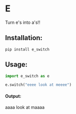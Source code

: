 # E
Turn e's into a's!!

## Installation:
`pip install e_switch`

## Usage:
```python
import e_switch as e

e.switch("eeee look at meeee")
```
#### Output:
aaaa look at maaaa